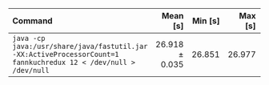 | Command | Mean [s] | Min [s] | Max [s] | Relative |
|:---|---:|---:|---:|---:|
| `java -cp java:/usr/share/java/fastutil.jar -XX:ActiveProcessorCount=1 fannkuchredux 12 < /dev/null > /dev/null` | 26.918 ± 0.035 | 26.851 | 26.977 | 1.00 |
